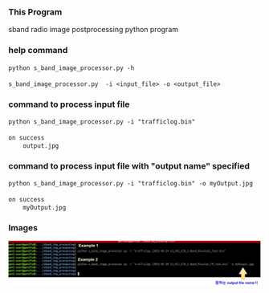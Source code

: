 ### This Program
sband radio image postprocessing python program

###	help command

```
python s_band_image_processor.py -h

s_band_image_processor.py  -i <input_file> -o <output_file>
```

###	command to process input file

```
python s_band_image_processor.py -i "trafficlog.bin"

on success
	output.jpg
```

###	command to process input file with "output name" specified

```
python s_band_image_processor.py -i "trafficlog.bin" -o myOutput.jpg

on success
	myOutput.jpg
```

### Images
![This is an alt text.](example_snapshot.jpg "This is a sample image.")
